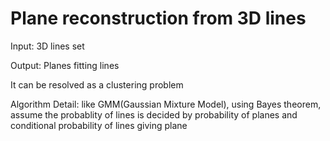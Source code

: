 # Plane reconstruction from 3D lines

Input: 3D lines set

Output: Planes fitting lines

It can be resolved as a clustering problem

Algorithm Detail: like GMM(Gaussian Mixture Model), using Bayes theorem, assume
the probablity of lines is decided by probability of planes and conditional 
probability of lines giving plane
